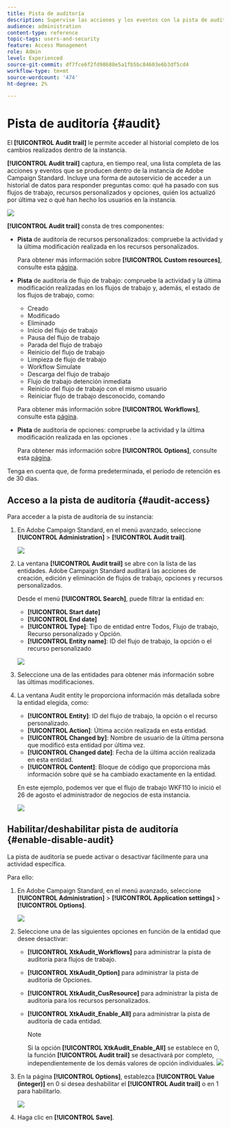 ```yaml
---
title: Pista de auditoría
description: Supervise las acciones y los eventos con la pista de auditoría de Campaign
audience: administration
content-type: reference
topic-tags: users-and-security
feature: Access Management
role: Admin
level: Experienced
source-git-commit: df7fce6f2fd98688e5a1fb5bc84603e6b3df5cd4
workflow-type: tm+mt
source-wordcount: '474'
ht-degree: 2%

---
```


# Pista de auditoría {#audit}

El **[!UICONTROL Audit trail]** le permite acceder al historial completo de los cambios realizados dentro de la instancia.

**[!UICONTROL Audit trail]** captura, en tiempo real, una lista completa de las acciones y eventos que se producen dentro de la instancia de Adobe Campaign Standard. Incluye una forma de autoservicio de acceder a un historial de datos para responder preguntas como: qué ha pasado con sus flujos de trabajo, recursos personalizados y opciones, quién los actualizó por última vez o qué han hecho los usuarios en la instancia.

![](assets/audit-trail.png)

**[!UICONTROL Audit trail]** consta de tres componentes:

* **Pista** de auditoría de recursos personalizados: compruebe la actividad y la última modificación realizada en los recursos personalizados.

   Para obtener más información sobre **[!UICONTROL Custom resources]**, consulte esta [página](../../developing/using/key-steps-to-add-a-resource.md).

* **Pista** de auditoría de flujo de trabajo: compruebe la actividad y la última modificación realizadas en los flujos de trabajo y, además, el estado de los flujos de trabajo, como:

   * Creado
   * Modificado
   * Eliminado
   * Inicio del flujo de trabajo
   * Pausa del flujo de trabajo
   * Parada del flujo de trabajo
   * Reinicio del flujo de trabajo
   * Limpieza de flujo de trabajo
   * Workflow Simulate
   * Descarga del flujo de trabajo
   * Flujo de trabajo detención inmediata
   * Reinicio del flujo de trabajo con el mismo usuario
   * Reiniciar flujo de trabajo desconocido, comando

   Para obtener más información sobre **[!UICONTROL Workflows]**, consulte esta [página](../../automating/using/get-started-workflows.md).

* **Pista** de auditoría de opciones: compruebe la actividad y la última modificación realizada en las opciones .

   Para obtener más información sobre **[!UICONTROL Options]**, consulte esta [página](../../administration/using/about-campaign-standard-settings.md).

Tenga en cuenta que, de forma predeterminada, el período de retención es de 30 días.

## Acceso a la pista de auditoría {#audit-access}

Para acceder a la pista de auditoría de su instancia:

1. En Adobe Campaign Standard, en el menú avanzado, seleccione **[!UICONTROL Administration]** > **[!UICONTROL Audit trail]**.

   ![](assets/audit-trail.png)

1. La ventana **[!UICONTROL Audit trail]** se abre con la lista de las entidades. Adobe Campaign Standard auditará las acciones de creación, edición y eliminación de flujos de trabajo, opciones y recursos personalizados.

   Desde el menú **[!UICONTROL Search]**, puede filtrar la entidad en:

   * **[!UICONTROL Start date]**
   * **[!UICONTROL End date]**
   * **[!UICONTROL Type]**: Tipo de entidad entre Todos, Flujo de trabajo, Recurso personalizado y Opción.
   * **[!UICONTROL Entity name]**: ID del flujo de trabajo, la opción o el recurso personalizado

   ![](assets/audit-trail_2.png)

1. Seleccione una de las entidades para obtener más información sobre las últimas modificaciones.

1. La ventana Audit entity le proporciona información más detallada sobre la entidad elegida, como:

   * **[!UICONTROL Entity]**: ID del flujo de trabajo, la opción o el recurso personalizado.
   * **[!UICONTROL Action]**: Última acción realizada en esta entidad.
   * **[!UICONTROL Changed by]**: Nombre de usuario de la última persona que modificó esta entidad por última vez.
   * **[!UICONTROL Changed date]**: Fecha de la última acción realizada en esta entidad.
   * **[!UICONTROL Content]**: Bloque de código que proporciona más información sobre qué se ha cambiado exactamente en la entidad.

   En este ejemplo, podemos ver que el flujo de trabajo WKF110 lo inició el 26 de agosto el administrador de negocios de esta instancia.

   ![](assets/audit-trail_3.png)

## Habilitar/deshabilitar pista de auditoría {#enable-disable-audit}

La pista de auditoría se puede activar o desactivar fácilmente para una actividad específica.

Para ello:

1. En Adobe Campaign Standard, en el menú avanzado, seleccione **[!UICONTROL Administration]** > **[!UICONTROL Application settings]** > **[!UICONTROL Options]**.

   ![](assets/audit-trail_4.png)

1. Seleccione una de las siguientes opciones en función de la entidad que desee desactivar:

   * **[!UICONTROL XtkAudit_Workflows]** para administrar la pista de auditoría para flujos de trabajo.
   * **[!UICONTROL XtkAudit_Option]** para administrar la pista de auditoría de Opciones.
   * **[!UICONTROL XtkAudit_CusResource]** para administrar la pista de auditoría para los recursos personalizados.
   * **[!UICONTROL XtkAudit_Enable_All]** para administrar la pista de auditoría de cada entidad.

      >[!NOTE]
      >
      >Si la opción **[!UICONTROL XtkAudit_Enable_All]** se establece en 0, la función **[!UICONTROL Audit trail]** se desactivará por completo, independientemente de los demás valores de opción individuales.
   ![](assets/audit-trail_5.png)

1. En la página **[!UICONTROL Options]**, establezca **[!UICONTROL Value (integer)]** en 0 si desea deshabilitar el **[!UICONTROL Audit trail]** o en 1 para habilitarlo.

   ![](assets/audit-trail_6.png)

1. Haga clic en **[!UICONTROL Save]**.